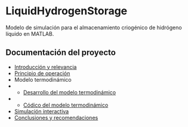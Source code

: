 # LiquidHydrogenStorage
Modelo de simulación para el almacenamiento criogénico de hidrógeno líquido en MATLAB.

## Documentación del proyecto
- [Introducción y relevancia](docs/introduccion.md)
- [Principio de operación](docs/principio_operacion.md)
- Modelo termodinámico
- - [Desarrollo del modelo termodinámico](docs/modelo_termodinamico.md)
- - [Códico del modelo termodinámico](scripts/modelo_termodinamico.md)
- [Simulación interactiva](scripts/simulacion_interactiva.md)
- [Conclusiones y recomendaciones](docs/conclusiones.md)
